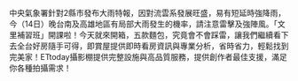 中央氣象署針對2縣市發布大雨特報，因對流雲系發展旺盛，易有短延時強降雨，今（14日）晚台南及高雄地區有局部大雨發生的機率，請注意雷擊及強陣風。「文里補習班」開課啦！今天就來開箱，五款麵包，究竟會不會踩雷，讓我們繼續看下去全台好房隨手可得，即賞屋提供即時看房資訊與專業分析，省時省力，輕鬆找到完美家！ETtoday攝影棚提供完整設施與高品質服務，提供創作者最佳支援，滿足你各種拍攝需求！